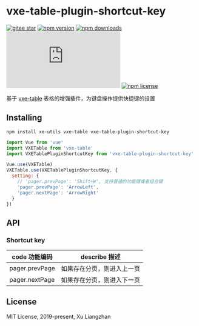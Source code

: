 # vxe-table-plugin-shortcut-key

[![gitee star](https://gitee.com/xuliangzhan_admin/vxe-table-plugin-shortcut-key/badge/star.svg?theme=dark)](https://gitee.com/xuliangzhan_admin/vxe-table-plugin-shortcut-key/stargazers)
[![npm version](https://img.shields.io/npm/v/vxe-table-plugin-shortcut-key.svg?style=flat-square)](https://www.npmjs.org/package/vxe-table-plugin-shortcut-key)
[![npm downloads](https://img.shields.io/npm/dm/vxe-table-plugin-shortcut-key.svg?style=flat-square)](http://npm-stat.com/charts.html?package=vxe-table-plugin-shortcut-key)
[![gzip size: JS](http://img.badgesize.io/https://unpkg.com/vxe-table-plugin-shortcut-key/dist/index.min.js?compression=gzip&label=gzip%20size:%20JS)](https://unpkg.com/vxe-table-plugin-shortcut-key/dist/index.min.js)
[![npm license](https://img.shields.io/github/license/mashape/apistatus.svg)](https://github.com/xuliangzhan/vxe-table-plugin-shortcut-key/blob/master/LICENSE)

基于 [vxe-table](https://github.com/xuliangzhan/vxe-table) 表格的增强插件，为键盘操作提供快捷键的设置

## Installing

```shell
npm install xe-utils vxe-table vxe-table-plugin-shortcut-key
```

```javascript
import Vue from 'vue'
import VXETable from 'vxe-table'
import VXETablePluginShortcutKey from 'vxe-table-plugin-shortcut-key'

Vue.use(VXETable)
VXETable.use(VXETablePluginShortcutKey, {
  setting: {
    // 'pager.prevPage': 'Shift+W', 支持普通的功能键或者组合键
    'pager.prevPage': 'ArrowLeft',
    'pager.nextPage': 'ArrowRight'
  }
})
```

## API

### Shortcut key

| code 功能编码 | describe 描述 |
|------|------|
| pager.prevPage | 如果存在分页，则进入上一页 |
| pager.nextPage  | 如果存在分页，则进入下一页 |

## License

MIT License, 2019-present, Xu Liangzhan
